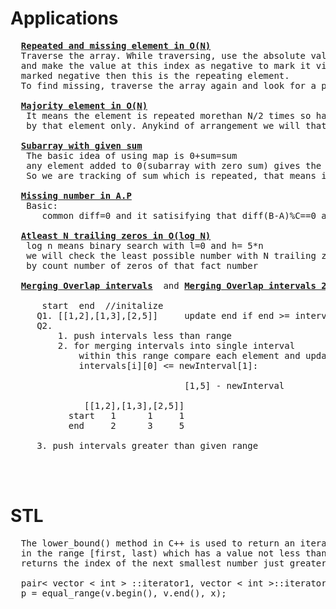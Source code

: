 # Applications
  <pre>
  <b><a href="https://github.com/teja963/DSA_All_Models/blob/master/Searching%20Sorting/6.%20Repeat%20and%20missing.cpp">Repeated and missing element in O(N)</a></b>
  Traverse the array. While traversing, use the absolute value of every element as an index
  and make the value at this index as negative to mark it visited. If something is already
  marked negative then this is the repeating element.
  To find missing, traverse the array again and look for a positive value.
  
  <b><a href="https://github.com/teja963/DSA_All_Models/blob/master/Searching%20Sorting/7.%20Majority%20element.cpp">Majority element in O(N)</a></b>
   It means the element is repeated morethan N/2 times so half of the array is occupied
   by that element only. Anykind of arrangement we will that element in atmost 1 
   
  <b><a href="https://github.com/teja963/DSA_All_Models/blob/master/Searching%20Sorting/14.%20count%20num%20of%20subarray%20with%20given%20sum.cpp">Subarray with given sum</a></b>
   The basic idea of using map is 0+sum=sum
   any element added to 0(subarray with zero sum) gives the same sum
   So we are tracking of sum which is repeated, that means it contain zero sum
   
  <b><a href="https://github.com/teja963/DSA_All_Models/blob/master/Searching%20Sorting/15.%20missing%20num%20ap.cpp">Missing number in A.P</a></b>
   Basic:
      common diff=0 and it satisifying that diff(B-A)%C==0 and divisiblity(B-A)/C>=0
      
  <b><a href="https://github.com/teja963/DSA_All_Models/blob/master/Searching%20Sorting/16.%20atleast%20trailing%20zeros.cpp">Atleast N trailing zeros in O(log N)</a></b>
   log n means binary search with l=0 and h= 5*n
   we will check the least possible number with N trailing zeros,
   by count number of zeros of that fact number 
   
  <b><a href="https://github.com/teja963/DSA_All_Models/blob/master/Searching%20Sorting/17.%20merging%20overlap%20intervals.cpp">Merging Overlap intervals</a></b>  and <b><a href="https://github.com/teja963/DSA_All_Models/blob/master/Searching%20Sorting/18.%20Merging%20overlap%20intervals%202.cpp">Merging Overlap intervals 2</a></b>
     
      start  end  //initalize   
     Q1. [[1,2],[1,3],[2,5]]     update end if end >= intervals[i][0]  //merging intervals case
     Q2. 
         1. push intervals less than range
         2. for merging intervals into single interval 
             within this range compare each element and update( initialzing start,end = newInterval)
             intervals[i][0] <= newInterval[1]:
             
		                         [1,5] - newInterval
		      
		      [[1,2],[1,3],[2,5]]
	       start   1      1     1 
	       end     2      3     5
	       
	 3. push intervals greater than given range
         
      
  </pre>
# STL
  <pre>
  The lower_bound() method in C++ is used to return an iterator pointing to the first element
  in the range [first, last) which has a value not less than val. This means that the function 
  returns the index of the next smallest number just greater than or equal to that number.
  
  pair< vector < int > ::iterator1, vector < int >::iterator2>p;
  p = equal_range(v.begin(), v.end(), x);
  </pre>
